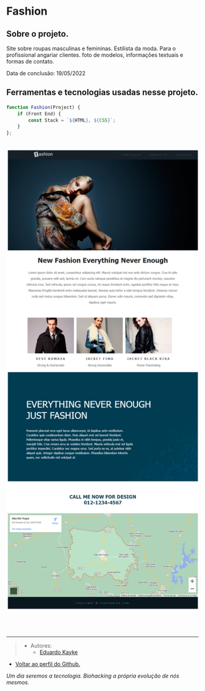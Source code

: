 # Fashion

## Sobre o projeto.
Site sobre roupas masculinas e femininas. Estilista da moda. Para o profissional angariar clientes. foto de modelos, informações textuais e formas de contato.

Data de conclusão: 19/05/2022
## Ferramentas e tecnologias usadas nesse projeto.
 
```js
function Fashion(Project) {
    if (Front End) {
        const Stack = `${HTML}, ${CSS}`;
    }
};
```
<br>

<div align="center">

<img src="Projetos/img/readme1.jpg" alt="Fashio" width="600"/>

</div>

<br><br>

---

> - Autores: 
>   - [Eduardo Kayke](https://github.com/EduardoKayke "Perfil do Eduardo")

- [Voltar ao perfil do Github.](https://github.com/EduardoKayke "Perfil do Eduardo")

_Um dia seremos a tecnologia. Biohacking a própria evolução de nós mesmos._

